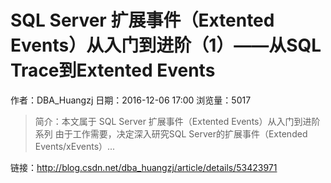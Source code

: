 # SQL Server 扩展事件（Extented Events）从入门到进阶（1）——从SQL Trace到Extented Events
作者：DBA_Huangzj
日期：2016-12-06 17:00
浏览量：5017
> 简介：本文属于 SQL Server 扩展事件（Extented Events）从入门到进阶 系列	由于工作需要，决定深入研究SQL Server的扩展事件（Extended Events/xEvents）...

 链接：http://blog.csdn.net/dba_huangzj/article/details/53423971
